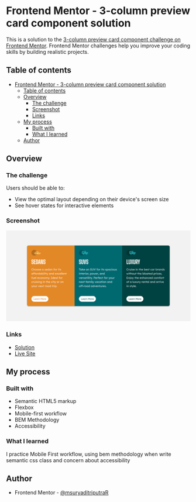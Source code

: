 # Frontend Mentor - 3-column preview card component solution

This is a solution to the [3-column preview card component challenge on Frontend Mentor](https://www.frontendmentor.io/challenges/3column-preview-card-component-pH92eAR2-). Frontend Mentor challenges help you improve your coding skills by building realistic projects. 

## Table of contents

- [Frontend Mentor - 3-column preview card component solution](#frontend-mentor---3-column-preview-card-component-solution)
  - [Table of contents](#table-of-contents)
  - [Overview](#overview)
    - [The challenge](#the-challenge)
    - [Screenshot](#screenshot)
    - [Links](#links)
  - [My process](#my-process)
    - [Built with](#built-with)
    - [What I learned](#what-i-learned)
  - [Author](#author)

## Overview

### The challenge

Users should be able to:

- View the optimal layout depending on their device's screen size
- See hover states for interactive elements

### Screenshot

![](./screenshot.png)

### Links

-  [Solution](https://github.com/msuryaditriputraR/Front-End-Mentor/tree/master/newbie/3-column-preview-card-component)
- [Live Site](https://msuryaditriputrar.github.io/Front-End-Mentor/newbie/3-column-preview-card-component/)

## My process

### Built with

- Semantic HTML5 markup
- Flexbox
- Mobile-first workflow
- BEM Methodology
- Accessibility

### What I learned

I practice Mobile First workflow, using bem methodology when write semantic css class and concern about accessibility

## Author

- Frontend Mentor - [@msuryaditriputraR](https://www.frontendmentor.io/profile/msuryaditriputraR)
